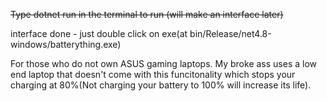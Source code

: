 ~~Type dotnet run in the terminal to run
(will make an interface later)~~

interface done - just double click on exe(at bin/Release/net4.8-windows/batterything.exe)

For those who do not own ASUS gaming laptops.
My broke ass uses a low end laptop that doesn't come with this funcitonality which stops your charging at 80%(Not charging your battery to 100% will increase its life).
